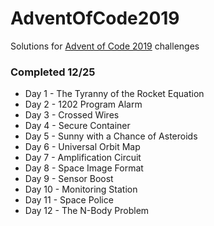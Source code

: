 # AdventOfCode2019
Solutions for [Advent of Code 2019](https://adventofcode.com/2019/) challenges
### Completed 12/25

- Day 1 - The Tyranny of the Rocket Equation
- Day 2 - 1202 Program Alarm
- Day 3 - Crossed Wires
- Day 4 - Secure Container
- Day 5 - Sunny with a Chance of Asteroids
- Day 6 - Universal Orbit Map
- Day 7 - Amplification Circuit
- Day 8 - Space Image Format
- Day 9 - Sensor Boost
- Day 10 - Monitoring Station
- Day 11 - Space Police
- Day 12 - The N-Body Problem